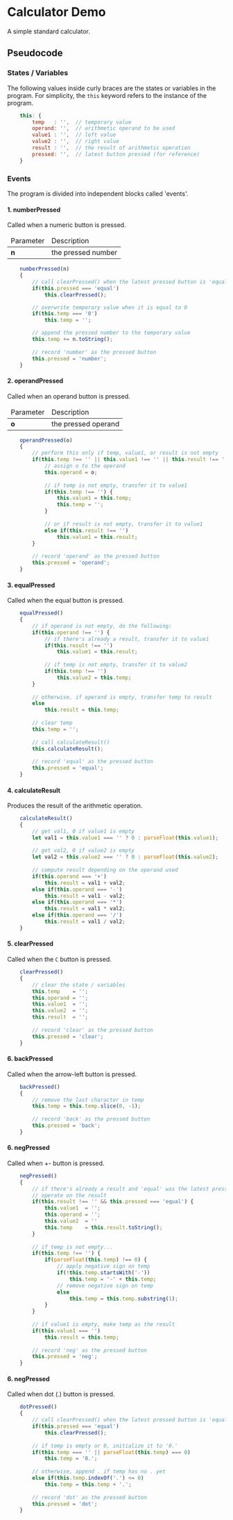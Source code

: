 # Calculator Demo
A simple standard calculator.

## Pseudocode 

###  States / Variables
The following values inside curly braces are the states or variables in the program. For simplicity, the `this` keyword refers to the instance of the program.
```javascript
    this: {
        temp   : '',  // temporary value
        operand: '',  // arithmetic operand to be used
        value1 : '',  // left value
        value2 : '',  // right value
        result : '',  // the result of arithmetic operation
        pressed: '',  // latest button pressed (for reference)
    }
```

###  Events
The program is divided into independent blocks called 'events'.

#### 1. numberPressed
Called when a numeric button is pressed.
<table>
    <thead>
        <tr>
            <td>Parameter</td>
            <td>Description</td>
        </tr>
    </thead>
    <tr>
        <td><b>n</b></td>
        <td>the pressed number</td>
    </tr>
</table>

```javascript
    numberPressed(n)
    {
        // call clearPressed() when the latest pressed button is 'equal'
        if(this.pressed === 'equal')
            this.clearPressed();

        // overwrite temporary value when it is equal to 0
        if(this.temp === '0')
            this.temp = '';

        // append the pressed number to the temporary value
        this.temp += n.toString();
        
        // record 'number' as the pressed button
        this.pressed = 'number';
    }
```

#### 2. operandPressed
Called when an operand button is pressed.
<table>
    <thead>
        <tr>
            <td>Parameter</td>
            <td>Description</td>
        </tr>
    </thead>
    <tr>
        <td><b>o</b></td>
        <td>the pressed operand</td>
    </tr>
</table>

```javascript
    operandPressed(o)
    {
        // perform this only if temp, value1, or result is not empty
        if(this.temp !== '' || this.value1 !== '' || this.result !== '') {
            // assign o to the operand
            this.operand = o;
            
            // if temp is not empty, transfer it to value1
            if(this.temp !== '') {
                this.value1 = this.temp;
                this.temp = '';
            }
            
            // or if result is not empty, transfer it to value1
            else if(this.result !== '')
                this.value1 = this.result;
        }
    
        // record 'operand' as the pressed button
        this.pressed = 'operand';
    }
```

#### 3. equalPressed
Called when the equal button is pressed.
```javascript
    equalPressed()
    {
        // if operand is not empty, do the following:
        if(this.operand !== '') {
            // if there's already a result, transfer it to value1
            if(this.result !== '')
                this.value1 = this.result;
            
            // if temp is not empty, transfer it to value2
            if(this.temp !== '')
                this.value2 = this.temp;
        }
        
        // otherwise, if operand is empty, transfer temp to result
        else
            this.result = this.temp;
    
        // clear temp
        this.temp = '';
        
        // call calculateResult()
        this.calculateResult();
    
        // record 'equal' as the pressed button
        this.pressed = 'equal';
    }
```

#### 4. calculateResult
Produces the result of the arithmetic operation.
```javascript
    calculateResult()
    {
        // get val1, 0 if value1 is empty
        let val1 = this.value1 === '' ? 0 : parseFloat(this.value1);
    
        // get val2, 0 if value2 is empty
        let val2 = this.value2 === '' ? 0 : parseFloat(this.value2);
    
        // compute result depending on the operand used
        if(this.operand === '+')
            this.result = val1 + val2;
        else if(this.operand === '-')
            this.result = val1 - val2;
        else if(this.operand === '*')
            this.result = val1 * val2;
        else if(this.operand === '/')
            this.result = val1 / val2;
    }
```

#### 5. clearPressed
Called when the `C` button is pressed.
```javascript
    clearPressed()
    {
        // clear the state / variables
        this.temp    = '';
        this.operand = '';
        this.value1  = '';
        this.value2  = '';
        this.result  = '';
    
        // record 'clear' as the pressed button
        this.pressed = 'clear';
    }
```

#### 6. backPressed
Called when the arrow-left button is pressed.
```javascript
    backPressed()
    {
        // remove the last character in temp
        this.temp = this.temp.slice(0, -1);
    
        // record 'back' as the pressed button
        this.pressed = 'back';
    }
```

#### 6. negPressed
Called when +- button is pressed.
```javascript
    negPressed()
    {
        // if there's already a result and 'equal' was the latest pressed button,
        // operate on the result
        if(this.result !== '' && this.pressed === 'equal') {
            this.value1  = '';
            this.operand = '';
            this.value2  = ''
            this.temp    = this.result.toString();
        }
    
        // if temp is not empty...
        if(this.temp !== '') {
            if(parseFloat(this.temp) !== 0) {
                // apply negative sign on temp
                if(!this.temp.startsWith('-'))
                    this.temp = '-' + this.temp;
                // remove negative sign on temp
                else
                    this.temp = this.temp.substring(1);
            }
        }
    
        // if value1 is empty, make temp as the result
        if(this.value1 === '')
            this.result = this.temp;
    
        // record 'neg' as the pressed button
        this.pressed = 'neg';
    }
```

#### 6. negPressed
Called when dot (.) button is pressed.
```javascript
    dotPressed()
    {
        // call clearPressed() when the latest pressed button is 'equal'
        if(this.pressed === 'equal')
            this.clearPressed();
    
        // if temp is empty or 0, initialize it to '0.'
        if(this.temp === '' || parseFloat(this.temp) === 0) 
            this.temp = '0.';
        
        // otherwise, append . if temp has no . yet
        else if(this.temp.indexOf('.') <= 0) 
            this.temp = this.temp + '.';
    
        // record 'dot' as the pressed button
        this.pressed = 'dot';
    }
```
